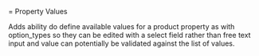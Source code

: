 = Property Values

Adds ability do define available values for a product property as with option_types so they can be edited with a select field rather than free text input and value can potentially be validated against the list of values.
